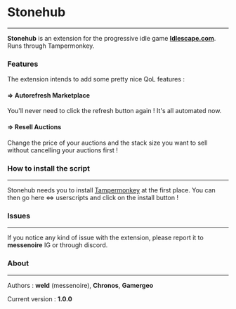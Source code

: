# Stonehub
---
**Stonehub** is an extension for the progressive idle game  **[Idlescape.com](https://idlescape.com/game)**.
Runs through Tampermonkey.

### Features
The extension intends to add some pretty nice QoL features :
####  => Autorefresh Marketplace
You'll never need to click the refresh button again ! It's all automated now.
####  => Resell Auctions
Change the price of your auctions and the stack size you want to sell without cancelling your auctions first ! 


### How to install the script
---
Stonehub needs you to install [Tampermonkey](https://www.tampermonkey.net/) at the first place.
You can then go here <=> userscripts and click on the install button !

### Issues
---
If you notice any kind of issue with the extension, please report it to **messenoire** IG or through discord. 

### About
---
Authors : **weld** (messenoire), **Chronos**, **Gamergeo**

Current version : **1.0.0**





